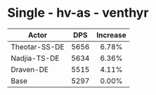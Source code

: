 # Single - hv-as - venthyr
| Actor | DPS | Increase |
|---|:---:|:---:|
|Theotar-SS-DE|5656|6.78%|
|Nadjia-TS-DE|5634|6.36%|
|Draven-DE|5515|4.11%|
|Base|5297|0.00%|
